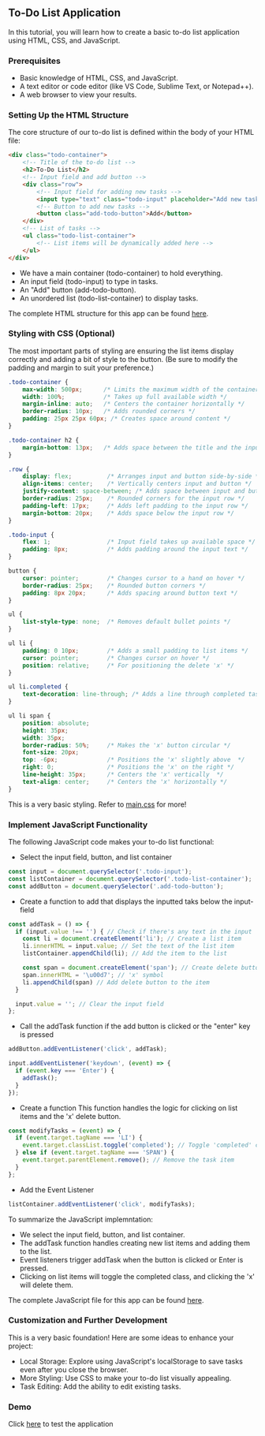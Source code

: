 ## To-Do List Application
In this tutorial, you will learn how to create a basic to-do list application using HTML, CSS, and JavaScript.

### Prerequisites
- Basic knowledge of HTML, CSS, and JavaScript.
- A text editor or code editor (like VS Code, Sublime Text, or Notepad++).
- A web browser to view your results.

### Setting Up the HTML Structure
The core structure of our to-do list is defined within the body of your HTML file:

```html
<div class="todo-container">
    <!-- Title of the to-do list -->
    <h2>To-Do List</h2>
    <!-- Input field and add button -->
    <div class="row">
        <!-- Input field for adding new tasks -->
        <input type="text" class="todo-input" placeholder="Add new task">
        <!-- Button to add new tasks -->
        <button class="add-todo-button">Add</button>
    </div>
    <!-- List of tasks -->
    <ul class="todo-list-container">
        <!-- List items will be dynamically added here -->
    </ul>
</div>
```
- We have a main container (todo-container) to hold everything.
- An input field (todo-input) to type in tasks.
- An "Add" button (add-todo-button).
- An unordered list (todo-list-container) to display tasks.

The complete HTML structure for this app can be found [here](https://github.com/evanckennedy/todo-list-application-tutorial/blob/main/index.html).

### Styling with CSS (Optional)
The most important parts of styling are ensuring the list items display 
correctly and adding a bit of style to the button. (Be sure to modify the padding 
and margin to suit your preference.)

```css
.todo-container {
    max-width: 500px;      /* Limits the maximum width of the container */
    width: 100%;           /* Takes up full available width */
    margin-inline: auto;   /* Centers the container horizontally */
    border-radius: 10px;   /* Adds rounded corners */
    padding: 25px 25px 60px; /* Creates space around content */
}

.todo-container h2 {
    margin-bottom: 13px;   /* Adds space between the title and the input row */
}

.row {
    display: flex;          /* Arranges input and button side-by-side */
    align-items: center;    /* Vertically centers input and button */
    justify-content: space-between; /* Adds space between input and button */
    border-radius: 25px;    /* Rounded corners for the input row */
    padding-left: 17px;     /* Adds left padding to the input row */
    margin-bottom: 20px;    /* Adds space below the input row */
}

.todo-input {
    flex: 1;                /* Input field takes up available space */
    padding: 8px;           /* Adds padding around the input text */
}

button {
    cursor: pointer;        /* Changes cursor to a hand on hover */ 
    border-radius: 25px;    /* Rounded button corners */
    padding: 8px 20px;      /* Adds spacing around button text */
}

ul {
    list-style-type: none;  /* Removes default bullet points */
}

ul li {
    padding: 0 10px;        /* Adds a small padding to list items */
    cursor: pointer;        /* Changes cursor on hover */
    position: relative;     /* For positioning the delete 'x' */
}

ul li.completed {
    text-decoration: line-through; /* Adds a line through completed tasks */
}

ul li span { 
    position: absolute;     
    height: 35px; 
    width: 35px;
    border-radius: 50%;     /* Makes the 'x' button circular */
    font-size: 20px;
    top: -6px;              /* Positions the 'x' slightly above  */
    right: 0;               /* Positions the 'x' on the right */
    line-height: 35px;      /* Centers the 'x' vertically  */
    text-align: center;     /* Centers the 'x' horizontally */ 
}

```

This is a very basic styling. Refer to [main.css](https://github.com/evanckennedy/todo-list-application-tutorial/blob/main/assets/style/main.css) for more!

### Implement JavaScript Functionality
The following JavaScript code makes your to-do list functional:

- Select the input field, button, and list container
```javascript
const input = document.querySelector('.todo-input');
const listContainer = document.querySelector('.todo-list-container');
const addButton = document.querySelector('.add-todo-button');
```

- Create a function to add that displays the inputted taks below the input-field
```javascript
const addTask = () => {
  if (input.value !== '') { // Check if there's any text in the input
    const li = document.createElement('li'); // Create a list item 
    li.innerHTML = input.value; // Set the text of the list item
    listContainer.appendChild(li); // Add the item to the list

    const span = document.createElement('span'); // Create delete button
    span.innerHTML = '\u00d7'; // 'x' symbol 
    li.appendChild(span) // Add delete button to the item
  }

  input.value = ''; // Clear the input field 
};
```

- Call the addTask function if the add button is clicked or the "enter" key is
pressed
```javascript
addButton.addEventListener('click', addTask);

input.addEventListener('keydown', (event) => {
  if (event.key === 'Enter') {
    addTask();
  }
});
```

- Create a function This function handles the logic for clicking on list items 
and the 'x' delete button.
```javascript
const modifyTasks = (event) => {
  if (event.target.tagName === 'LI') {
    event.target.classList.toggle('completed'); // Toggle 'completed' class for styling
  } else if (event.target.tagName === 'SPAN') {
    event.target.parentElement.remove(); // Remove the task item
  }
};
```
- Add the Event Listener
```javascript
listContainer.addEventListener('click', modifyTasks); 
```

To summarize the JavaScript implemntation: 
- We select the input field, button, and list container.
- The addTask function handles creating new list items and adding them to the list.
- Event listeners trigger addTask when the button is clicked or Enter is pressed.
- Clicking on list items will toggle the completed class, and clicking the 'x' 
will delete them.

The complete JavaScript file for this app can be found [here](https://github.com/evanckennedy/todo-list-application-tutorial/blob/main/assets/script/script.js).

### Customization and Further Development
This is a very basic foundation! Here are some ideas to enhance your project:

- Local Storage: Explore using JavaScript's localStorage to save tasks even after you close the browser.
- More Styling: Use CSS to make your to-do list visually appealing.
- Task Editing: Add the ability to edit existing tasks.

### Demo
Click [here](https://evanckennedy.github.io/todo-list-application-tutorial/) to test the application